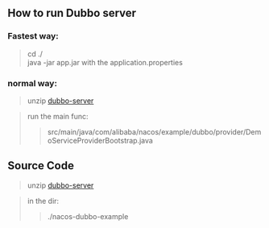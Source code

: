 ## How to run Dubbo server

### Fastest way:
> cd ./ \
> java -jar app.jar with the application.properties

### normal way:
> unzip [dubbo-server](nacos-dubbo-example.zip)

> run the main func:
>> src/main/java/com/alibaba/nacos/example/dubbo/provider/DemoServiceProviderBootstrap.java


## Source Code
> unzip [dubbo-server](nacos-dubbo-example.zip)

> in the dir:
>> ./nacos-dubbo-example
